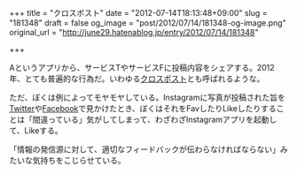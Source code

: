 +++
title = "クロスポスト"
date = "2012-07-14T18:13:48+09:00"
slug = "181348"
draft = false
og_image = "post/2012/07/14/181348-og-image.png"
original_url = "http://june29.hatenablog.jp/entry/2012/07/14/181348"

+++

<p>Aというアプリから、サービスTやサービスFに投稿内容をシェアする。2012年、とても普遍的な行為だ。いわゆる<a class="keyword" href="http://d.hatena.ne.jp/keyword/%A5%AF%A5%ED%A5%B9%A5%DD%A5%B9%A5%C8">クロスポスト</a>とも呼ばれるような。</p>
<p>ただ、ぼくは例によってモヤモヤしている。Instagramに写真が投稿された旨を<a class="keyword" href="http://d.hatena.ne.jp/keyword/Twitter">Twitter</a>や<a class="keyword" href="http://d.hatena.ne.jp/keyword/Facebook">Facebook</a>で見かけたとき、ぼくはそれをFavしたりLikeしたりすることは「間違っている」気がしてしまって、わざわざInstagramアプリを起動して、Likeする。</p>
<p>「情報の発信源に対して、適切なフィードバックが伝わらなければならない」みたいな気持ちをこじらせている。</p>
